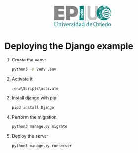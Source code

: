 <p align="center">
  <img src="https://github.com/TEWgijon/README-examples/blob/main/img/logo-epigijon.png" alt="EPI Gijón logo" width="200"/>
</p>

# Deploying the Django example

1. Create the venv:
    ```cmd 
    python3 -m venv .env
    ```
2. Activate it
    ```cmd 
    .env\Scripts\activate
    ```
3. Install django with pip
    ```cmd
    pip3 install Django
    ```
4. Perform the migration
    ```cmd
    python3 manage.py migrate
    ```
5. Deploy the server
    ```cmd
    python3 manage.py runserver
    ```
